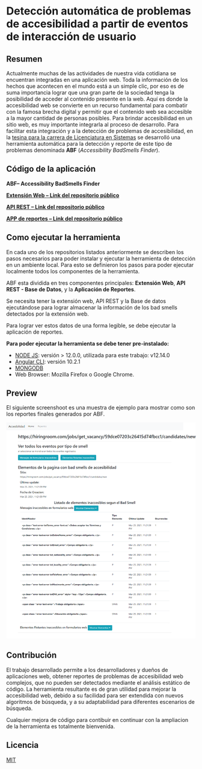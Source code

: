 # Detección automática de problemas de accesibilidad a partir de eventos de interacción de usuario

## Resumen
Actualmente muchas de las actividades de nuestra vida cotidiana se encuentran integradas en una aplicación web. Toda la información de los hechos que
acontecen en el mundo está a un simple clic, por eso es de suma importancia lograr que una gran parte de la sociedad tenga la posibilidad de acceder al
contenido presente en la web. Aquí es donde la accesibilidad web se convierte en un recurso fundamental para combatir con la famosa brecha digital y permitir
que el contenido web sea accesible a la mayor cantidad de personas posibles. Para brindar accesibilidad en un sitio web, es muy importante integrarla al
proceso de desarrollo. Para facilitar esta integración y a la detección de problemas de accesibilidad, en la [tesina para la carrera de Licenciatura en Sistemas](http://sedici.unlp.edu.ar/handle/10915/125055) se desarrolló una herramienta automática
para la detección y reporte de este tipo de problemas denominada **ABF** (*Accessibility BadSmells Finder*).

## Código de la aplicación
**ABF– Accessibility BadSmells Finder**

[**Extensión Web – Link del repositorio público**](https://github.com/tole22/tesinaLS/tree/master/Accessibility-web-extension)

[**API REST – Link del repositorio público**](https://github.com/tole22/tesinaLS/tree/master/rest-api-events-web-extension-Tesina)

[**APP de reportes – Link del repositorio público**](https://github.com/tole22/tesinaLS/tree/master/reportes-app-Tesina/app-reportes-tesina)

## Como ejecutar la herramienta
En cada uno de los repositorios listados anteriormente se describen los pasos necesarios para poder instalar y ejecutar la herramienta de detección en un ambiente local. Para esto se
definieron los pasos para poder ejecutar localmente todos los componentes de la herramienta.

ABF esta dividida en tres componentes principales: **Extensión Web**, **API REST - Base de Datos**, y la **Aplicación de Reportes**.

Se necesita tener la extensión web, API REST y la Base de datos ejecutándose para lograr almacenar la información de los bad smells detectados por
la extensión web.

Para lograr ver estos datos de una forma legible, se debe ejecutar la aplicación de reportes.


**Para poder ejecutar la herramienta se debe tener pre-instalado:**
* [NODE JS](https://nodejs.org/es/download/): versión > 12.0.0, utilizada para este trabajo: v12.14.0
* [Angular CLI](https://angular.io/guide/setup-local): versión 10.2.1
* [MONGODB](https://www.mongodb.com/try/download/community)
* Web Browser: Mozilla Firefox o Google Chrome.

## Preview
El siguiente screenshoot es una muestra de ejemplo para mostrar como son los reportes finales generados por ABF.

![](/reporte_example.png)

## Contribución
El trabajo desarrollado permite a los desarrolladores y dueños de aplicaciones web, obtener reportes de problemas de accesibilidad web complejos, que no
pueden ser detectados mediante el análisis estático de código. La herramienta resultante es de gran utilidad para mejorar la accesibilidad web, debido a su
facilidad para ser extendida con nuevos algoritmos de búsqueda, y a su adaptabilidad para diferentes escenarios de búsqueda.

Cualquier mejora de código para contibuir en continuar con la ampliacion de la herramienta es totalmente bienvenida.  

## Licencia
[MIT](https://choosealicense.com/licenses/mit/)